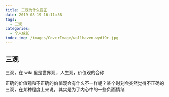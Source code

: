 ```yaml
---
title: 三观为什么要正
date: 2019-08-19 16:11:58
tags:
  - 三观
categories:
  - 个人成长
index_img: /images/CoverImage/wallhaven-wyd19r.jpg
---
```


## 三观

三观，在 wiki 里是世界观，人生观，价值观的合称

正确的价值观和不正确的价值观会有什么不一样呢？某个时刻会突然觉得不正确的三观，在某种程度上来说，其实是为了内心中的一些负面情绪

<!-- TODO -->
